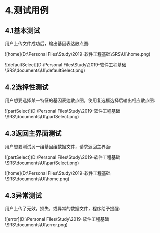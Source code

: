 # 4.测试用例

## 4.1基本测试

  用户上传文件成功后，输出基因表达散点图:

![home](D:\Personal Files\Study\2019-软件工程基础\SRS\UI\home.png)

![defaultSelect](D:\Personal Files\Study\2019-软件工程基础\SRS\documents\UI\defaultSelect.png)

## 4.2选择性测试

  用户想要选择某一特征的基因表达散点图，使用复选框选择后输出相应散点图:

![partSelect](D:\Personal Files\Study\2019-软件工程基础\SRS\documents\UI\partSelect.png)

## 4.3返回主界面测试

 用户想要测试另一组基因组数据文件，请求返回主界面:

![partSelect](D:\Personal Files\Study\2019-软件工程基础\SRS\documents\UI\partSelect.png)

![home](D:\Personal Files\Study\2019-软件工程基础\SRS\documents\UI\home.png)

## 4.3异常测试

用户上传了无效，损失，或异常的数据文件，程序给予提醒:

![error](D:\Personal Files\Study\2019-软件工程基础\SRS\documents\UI\error.png)